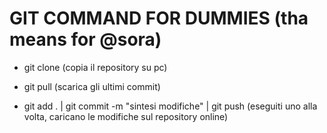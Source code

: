 # GIT COMMAND FOR DUMMIES (tha means for @sora) #

* git clone <URL> (copia il repository su pc)

* git pull (scarica gli ultimi commit)

* git add . | 
git commit -m "sintesi modifiche" | 
git push (eseguiti uno alla volta, caricano le modifiche sul repository online)
